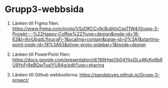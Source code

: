 # Grupp3-webbsida
1. Länken till Figma filen:
https://www.figma.com/proto/VSzDKCCv9cBubVoCspTfW4/Grupp-3-Projekt---%22Happy-Coffee%22?type=design&node-id=18-63&t=IknUbgdLfIxucgFi-1&scaling=contain&page-id=0%3A1&starting-point-node-id=18%3A63&show-proto-sidebar=1&mode=design

2. Länken till PowerPoint filen:
https://docs.google.com/presentation/d/188HgeOb04YkyDLs4KrKo6b6U9YoFr8eBQwTosIYU94g/edit?usp=sharing

3. Länken till Github webbsidorna:
https://pandaloves.github.io/Grupp-3-project/